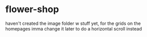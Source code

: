 # flower-shop
haven't created the image folder w stuff yet, for the grids on the homepages imma change it later to do a horizontal scroll instead
